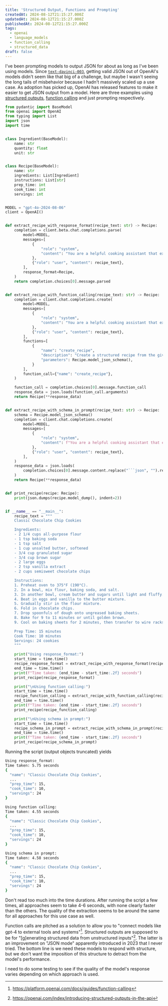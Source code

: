 ```yaml
---
title: 'Structured Output, Functions and Prompting'
createdAt: 2024-08-12T21:15:27.000Z
updatedAt: 2024-08-12T21:15:27.000Z
publishedAt: 2024-08-12T21:15:27.000Z
tags:
  - openai
  - language_models
  - function_calling
  - structured_data
draft: false
---
```


I've been prompting models to output JSON for about as long as I've been using models.
Since [`text-davinci-003`](https://platform.openai.com/docs/deprecations), getting valid JSON out of OpenAI's models didn't seem like that big of a challenge, but maybe I wasn't seeing the long tails of misbehavior because I hadn't massively scaled up a use case.
As adoption has picked up, OpenAI has released features to make it easier to get JSON output from a model.
Here are three examples using [structured outputs](https://platform.openai.com/docs/guides/structured-outputs/), [function calling](https://platform.openai.com/docs/guides/function-calling) and just prompting respectively.

````python
from pydantic import BaseModel
from openai import OpenAI
from typing import List
import json
import time


class Ingredient(BaseModel):
    name: str
    quantity: float
    unit: str


class Recipe(BaseModel):
    name: str
    ingredients: List[Ingredient]
    instructions: List[str]
    prep_time: int
    cook_time: int
    servings: int


MODEL = "gpt-4o-2024-08-06"
client = OpenAI()


def extract_recipe_with_response_format(recipe_text: str) -> Recipe:
    completion = client.beta.chat.completions.parse(
        model=MODEL,
        messages=[
            {
                "role": "system",
                "content": "You are a helpful cooking assistant that extracts recipe information.",
            },
            {"role": "user", "content": recipe_text},
        ],
        response_format=Recipe,
    )
    return completion.choices[0].message.parsed


def extract_recipe_with_function_calling(recipe_text: str) -> Recipe:
    completion = client.chat.completions.create(
        model=MODEL,
        messages=[
            {
                "role": "system",
                "content": "You are a helpful cooking assistant that extracts recipe information.",
            },
            {"role": "user", "content": recipe_text},
        ],
        functions=[
            {
                "name": "create_recipe",
                "description": "Create a structured recipe from the given text",
                "parameters": Recipe.model_json_schema(),
            }
        ],
        function_call={"name": "create_recipe"},
    )

    function_call = completion.choices[0].message.function_call
    response_data = json.loads(function_call.arguments)
    return Recipe(**response_data)


def extract_recipe_with_schema_in_prompt(recipe_text: str) -> Recipe:
    schema = Recipe.model_json_schema()
    completion = client.chat.completions.create(
        model=MODEL,
        messages=[
            {
                "role": "system",
                "content": f"You are a helpful cooking assistant that extracts recipe information. Please format your response as a JSON object matching this schema: {json.dumps(schema)}. No talk. Just JSON.",
            },
            {"role": "user", "content": recipe_text},
        ],
    )
    response_data = json.loads(
        completion.choices[0].message.content.replace("```json", "").replace("```", "")
    )
    return Recipe(**response_data)


def print_recipe(recipe: Recipe):
    print(json.dumps(recipe.model_dump(), indent=2))


if __name__ == "__main__":
    recipe_text = """
    Classic Chocolate Chip Cookies

    Ingredients:
    - 2 1/4 cups all-purpose flour
    - 1 tsp baking soda
    - 1 tsp salt
    - 1 cup unsalted butter, softened
    - 3/4 cup granulated sugar
    - 3/4 cup brown sugar
    - 2 large eggs
    - 2 tsp vanilla extract
    - 2 cups semisweet chocolate chips

    Instructions:
    1. Preheat oven to 375°F (190°C).
    2. In a bowl, mix flour, baking soda, and salt.
    3. In another bowl, cream butter and sugars until light and fluffy.
    4. Beat in eggs and vanilla to the butter mixture.
    5. Gradually stir in the flour mixture.
    6. Fold in chocolate chips.
    7. Drop spoonfuls of dough onto ungreased baking sheets.
    8. Bake for 9 to 11 minutes or until golden brown.
    9. Cool on baking sheets for 2 minutes, then transfer to wire racks.

    Prep Time: 15 minutes
    Cook Time: 10 minutes
    Servings: 24 cookies
    """

    print("Using response_format:")
    start_time = time.time()
    recipe_response_format = extract_recipe_with_response_format(recipe_text)
    end_time = time.time()
    print(f"Time taken: {end_time - start_time:.2f} seconds")
    print_recipe(recipe_response_format)

    print("\nUsing function calling:")
    start_time = time.time()
    recipe_function_calling = extract_recipe_with_function_calling(recipe_text)
    end_time = time.time()
    print(f"Time taken: {end_time - start_time:.2f} seconds")
    print_recipe(recipe_function_calling)

    print("\nUsing schema in prompt:")
    start_time = time.time()
    recipe_schema_in_prompt = extract_recipe_with_schema_in_prompt(recipe_text)
    end_time = time.time()
    print(f"Time taken: {end_time - start_time:.2f} seconds")
    print_recipe(recipe_schema_in_prompt)
````

Running the script (output objects truncated) yields

```sh
Using response_format:
Time taken: 5.75 seconds
{
  "name": "Classic Chocolate Chip Cookies",
  ...
  "prep_time": 15,
  "cook_time": 10,
  "servings": 24
}

Using function calling:
Time taken: 4.55 seconds
{
  "name": "Classic Chocolate Chip Cookies",
  ...
  "prep_time": 15,
  "cook_time": 10,
  "servings": 24
}

Using schema in prompt:
Time taken: 4.58 seconds
{
  "name": "Classic Chocolate Chip Cookies",
  ...
  "prep_time": 15,
  "cook_time": 10,
  "servings": 24
}
```

Don't read too much into the time durations.
After running the script a few times, all approaches seem to take 4-6 seconds, with none clearly faster than the others.
The quality of the extraction seems to be around the same for all approaches for this use case as well.

Function calls are pitched as a solution to allow you to "connect models like gpt-4 to external tools and systems"[^1].
Structured outputs are supposed to be for "[g]enerating structured data from unstructured inputs"[^2].
The latter is an improvement on "JSON mode" apparently introduced in 2023 that I never tried.
The bottom line is we need these models to respond with structure, but we don't want the imposition of this structure to detract from the model's performance.

I need to do some testing to see if the quality of the model's response varies depending on which approach is used.

[^1]: https://platform.openai.com/docs/guides/function-calling

[^2]: https://openai.com/index/introducing-structured-outputs-in-the-api
